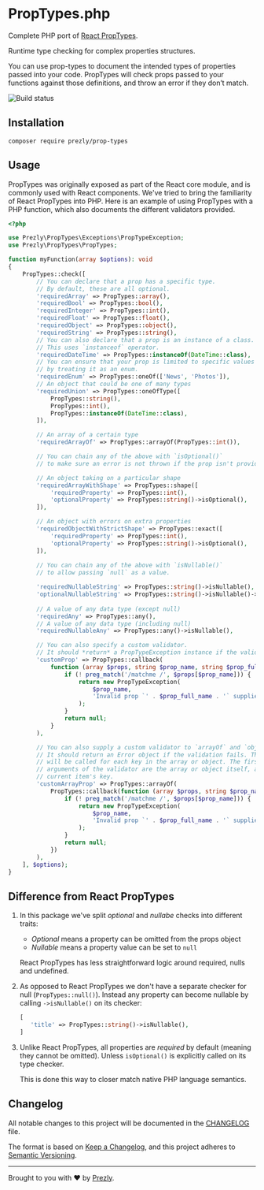# PropTypes.php

Complete PHP port of [React PropTypes](https://github.com/facebook/prop-types).

Runtime type checking for complex properties structures.

You can use prop-types to document the intended types of properties passed into your code. PropTypes will check props passed to your functions against those definitions, and throw an error if they don’t match.

<img src="https://github.com/prezly/prop-types-php/workflows/Test/badge.svg" alt="Build status">

## Installation

```
composer require prezly/prop-types
```

## Usage

PropTypes was originally exposed as part of the React core module, and is commonly used with React components. We've tried to bring the familiarity of React PropTypes into PHP. Here is an example of using PropTypes with a PHP function, which also documents the different validators provided.

```php
<?php

use Prezly\PropTypes\Exceptions\PropTypeException;
use Prezly\PropTypes\PropTypes;

function myFunction(array $options): void
{
    PropTypes::check([
        // You can declare that a prop has a specific type.
        // By default, these are all optional.
        'requiredArray' => PropTypes::array(),
        'requiredBool' => PropTypes::bool(),
        'requiredInteger' => PropTypes::int(),
        'requiredFloat' => PropTypes::float(),
        'requiredObject' => PropTypes::object(),
        'requiredString' => PropTypes::string(),
        // You can also declare that a prop is an instance of a class.
        // This uses `instanceof` operator.
        'requiredDateTime' => PropTypes::instanceOf(DateTime::class),
        // You can ensure that your prop is limited to specific values
        // by treating it as an enum.
        'requiredEnum' => PropTypes::oneOf(['News', 'Photos']),
        // An object that could be one of many types
        'requiredUnion' => PropTypes::oneOfType([
            PropTypes::string(),
            PropTypes::int(),
            PropTypes::instanceOf(DateTime::class),
        ]),

        // An array of a certain type
        'requiredArrayOf' => PropTypes::arrayOf(PropTypes::int()),

        // You can chain any of the above with `isOptional()`
        // to make sure an error is not thrown if the prop isn't provided.

        // An object taking on a particular shape
        'requiredArrayWithShape' => PropTypes::shape([
            'requiredProperty' => PropTypes::int(),
            'optionalProperty' => PropTypes::string()->isOptional(),
        ]),

        // An object with errors on extra properties
        'requiredObjectWithStrictShape' => PropTypes::exact([
            'requiredProperty' => PropTypes::int(),
            'optionalProperty' => PropTypes::string()->isOptional(),
        ]),
    
        // You can chain any of the above with `isNullable()`
        // to allow passing `null` as a value.

        'requiredNullableString' => PropTypes::string()->isNullable(),
        'optionalNullableString' => PropTypes::string()->isNullable()->isOptional(),
        
        // A value of any data type (except null)
        'requiredAny' => PropTypes::any(),
        // A value of any data type (including null)
        'requiredNullableAny' => PropTypes::any()->isNullable(),

        // You can also specify a custom validator.
        // It should *return* a PropTypeException instance if the validation fails.
        'customProp' => PropTypes::callback(
            function (array $props, string $prop_name, string $prop_full_name): ?PropTypeException {
                if (! preg_match('/matchme /', $props[$prop_name])) {
                    return new PropTypeException(
                        $prop_name,
                        'Invalid prop `' . $prop_full_name . '` supplied. Validation failed.'
                    );
                }
                return null;
            }
        ),

        // You can also supply a custom validator to `arrayOf` and `objectOf`.
        // It should return an Error object if the validation fails. The validator
        // will be called for each key in the array or object. The first two
        // arguments of the validator are the array or object itself, and the
        // current item's key.
        'customArrayProp' => PropTypes::arrayOf(
            PropTypes::callback(function (array $props, string $prop_name, string $prop_full_name) {
                if (! preg_match('/matchme /', $props[$prop_name])) {
                    return new PropTypeException(
                        $prop_name,
                        'Invalid prop `' . $prop_full_name . '` supplied. Validation failed.'
                    );
                }
                return null;
            })
        ),
    ], $options);
}
```

## Difference from React PropTypes

1. In this package we've split *optional* and *nullabe* checks into different traits:
   - *Optional* means a property can be omitted from the props object  
   - *Nullable* means a property value can be set to `null`  
   
   React PropTypes has less straightforward logic around required, nulls and undefined.
   
2. As opposed to React PropTypes we don't have a separate checker for null (`PropTypes::null()`).
   Instead any property can become nullable by calling `->isNullable()` on its checker:
   
   ```php
   [
      'title' => PropTypes::string()->isNullable(),
   ]
   ```
   
3. Unlike React PropTypes, all properties are *required* by default (meaning they cannot be omitted).
   Unless `isOptional()` is explicitly called on its type checker. 

   This is done this way to closer match native PHP language semantics.

## Changelog

All notable changes to this project will be documented in the [CHANGELOG](./CHANGELOG) file.

The format is based on [Keep a Changelog](https://keepachangelog.com/en/1.0.0/),
and this project adheres to [Semantic Versioning](https://semver.org/spec/v2.0.0.html).

-----------------

Brought to you with :heart: by [Prezly](https://www.prezly.com/?utm_source=github&utm_campaign=prop-types-php).
